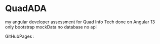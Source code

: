 # QuadADA
my angular developer assessment for Quad Info Tech
done on Angular 13
only bootstrap
mockData no database
no api

GitHubPages : 
